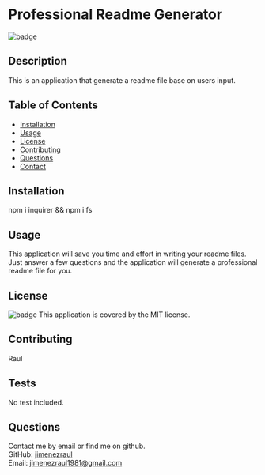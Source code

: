 # Professional Readme Generator
![badge](https://img.shields.io/badge/license-MIT-brightgreen)

## Description
This is an application that generate a readme file base on users input.

## Table of Contents
- [Installation](#installation)
- [Usage](#usage)
- [License](#license)
- [Contributing](#contributing)
- [Questions](#questions)
- [Contact](#contact)

## Installation
npm i inquirer && npm i fs

## Usage
This application will save you time and effort in writing your readme files. Just answer a few questions and the application will generate a professional readme file for you.

## License
![badge](https://img.shields.io/badge/license-MIT-brightgreen)
This application is covered by the MIT license.
    

## Contributing
Raul

## Tests
No test included.

## Questions
Contact me by email or find me on github.  
GitHub: [jimenezraul](https://github.com/jimenezraul)  
Email: jimenezraul1981@gmail.com


